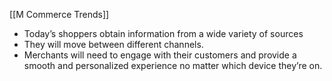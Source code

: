 
[[M Commerce Trends]]

- Today’s shoppers obtain information from a wide variety of sources 
- They will move between different channels. 
- Merchants will need to engage with their customers and provide a smooth and personalized experience no matter which device they’re on.